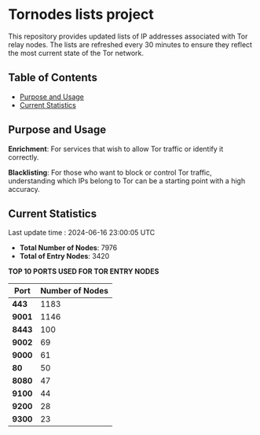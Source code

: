 # Tornodes lists project

This repository provides updated lists of IP addresses associated with Tor relay nodes. The lists are refreshed every 30 minutes to ensure they reflect the most current state of the Tor network.

## Table of Contents

- [Purpose and Usage](#purpose-and-usage)
- [Current Statistics](#current-statistics)


## Purpose and Usage

**Enrichment**: For services that wish to allow Tor traffic or identify it correctly.

**Blacklisting**: For those who want to block or control Tor traffic, understanding which IPs belong to Tor can be a starting point with a high accuracy.

## Current Statistics

Last update time : 2024-06-16 23:00:05 UTC

- **Total Number of Nodes**: 7976
- **Total of Entry Nodes**: 3420

**TOP 10 PORTS USED FOR TOR ENTRY NODES**

| **Port** | **Number of Nodes** |
|------|-----------------|
| **443**   | 1183  |
| **9001**   | 1146  |
| **8443**   | 100  |
| **9002**   | 69  |
| **9000**   | 61  |
| **80**   | 50  |
| **8080**   | 47  |
| **9100**   | 44  |
| **9200**   | 28  |
| **9300**   | 23  |

